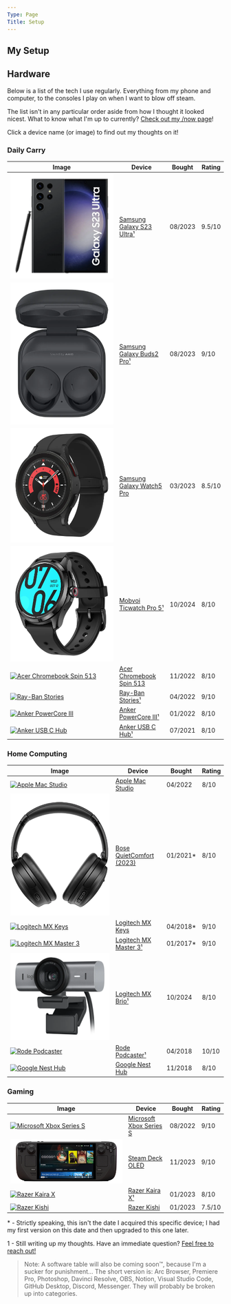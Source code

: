 ```yaml
---
Type: Page
Title: Setup
---
```


## My Setup

## Hardware

Below is a list of the tech I use regularly. Everything from my phone and computer, to the consoles I play on when I want to blow off steam.

The list isn't in any particular order aside from how I thought it looked nicest. What to know what I'm up to currently? [Check out my /now page](https://now.probably.blog/)!

Click a device name (or image) to find out my thoughts on it!

### Daily Carry
<div class="table-wrapper">

|                                                                                                                                   Image                                                                                                                                    |                            Device                             |  Bought  | Rating |
|----------------------------------------------------------------------------------------------------------------------------------------------------------------------------------------------------------------------------------------------------------------------------|---------------------------------------------------------------|----------|--------|
| <a href="/setup/samsung-galaxy-s23-ultra">  <div class="img-container-square"> <img class="setup-image" alt="Samsung Galaxy S23 Ultra"  src="https://raw.githubusercontent.com/george-probably/probably.blog/main/Images/setup/samsung-galaxy-s23-ultra.webp">  </div></a> | [Samsung Galaxy S23 Ultra¹](/setup/samsung-galaxy-s23-ultra)   | 08/2023  | 9.5/10 |
| <a href="/setup/samsung-galaxy-buds2-pro">  <div class="img-container-square"> <img class="setup-image" alt="Samsung Galaxy Buds2 Pro"  src="https://raw.githubusercontent.com/george-probably/probably.blog/main/Images/setup/samsung-galaxy-buds2-pro.webp">  </div></a> | [Samsung Galaxy Buds2 Pro¹](/setup/samsung-galaxy-buds2-pro)   | 08/2023  |  9/10  |
| <a href="/setup/samsung-galaxy-watch5-pro"> <div class="img-container-square"> <img class="setup-image" alt="Samsung Galaxy Watch5 Pro" src="https://raw.githubusercontent.com/george-probably/probably.blog/main/Images/setup/samsung-galaxy-watch5-pro.webp"> </div></a> | [Samsung Galaxy Watch5 Pro](/setup/samsung-galaxy-watch5-pro) | 03/2023  | 8.5/10 |
| <a href="/setup/mobvoi-ticwatch-pro-5">     <div class="img-container-square"> <img class="setup-image" alt="Mobvoi Ticwatch Pro 5"     src="https://raw.githubusercontent.com/george-probably/probably.blog/main/Images/setup/mobvoi-ticwatch-pro-5.webp">     </div></a> | [Mobvoi Ticwatch Pro 5¹](/setup/mobvoi-ticwatch-pro-5)         | 10/2024  |  8/10  |
| <a href="/setup/acer-chromebook-spin-513">  <div class="img-container-square"> <img class="setup-image" alt="Acer Chromebook Spin 513"  src="https://raw.githubusercontent.com/george-probably/probably.blog/main/Images/setup/acer-chromebook-spin-514.webp">  </div></a> | [Acer Chromebook Spin 513](/setup/acer-chromebook-spin-513)   | 11/2022  |  8/10  |
| <a href="/setup/ray-ban-stories">           <div class="img-container-square"> <img class="setup-image" alt="Ray-Ban Stories"           src="https://raw.githubusercontent.com/george-probably/probably.blog/main/Images/setup/ray-ban-stories.webp">           </div></a> | [Ray-Ban Stories¹](/setup/ray-ban-stories)                    | 04/2022  |  9/10  |
| <a href="/setup/anker-powercore-iii">       <div class="img-container-square"> <img class="setup-image" alt="Anker PowerCore III"       src="https://raw.githubusercontent.com/george-probably/probably.blog/main/Images/setup/anker-powercore-iii.webp">       </div></a> | [Anker PowerCore III¹](/setup/anker-powercore-iii)            | 01/2022  |  8/10  |
| <a href="/setup/anker-usb-c-hub">           <div class="img-container-square"> <img class="setup-image" alt="Anker USB C Hub"           src="https://raw.githubusercontent.com/george-probably/probably.blog/main/Images/setup/anker-usb-c-hub.webp">           </div></a> | [Anker USB C Hub¹](/setup/anker-usb-c-hub)                    | 07/2021  |  8/10  |
</div>

### Home Computing
<div class="table-wrapper">

|                                                                                                                               Image                                                                                                                                 |                        Device                        |  Bought  | Rating |
|---------------------------------------------------------------------------------------------------------------------------------------------------------------------------------------------------------------------------------------------------------------------|------------------------------------------------------|----------|--------|
| <a href="/setup/apple-mac-studio">     <div class="img-container-square"> <img class="setup-image" alt="Apple Mac Studio"         src="https://raw.githubusercontent.com/george-probably/probably.blog/main/Images/setup/apple-mac-studio.webp">         </div></a> | [Apple Mac Studio](/setup/apple-mac-studio)          | 04/2022  |  8/10  |
| <a href="/setup/bose-quietcomfort">    <div class="img-container-square"> <img class="setup-image" alt="Bose QuietComfort (2023)" src="https://raw.githubusercontent.com/george-probably/probably.blog/main/Images/setup/bose-quietcomfort.webp">        </div></a> | [Bose QuietComfort (2023)](/setup/bose-quietcomfort) | 01/2021* |  8/10  |
| <a href="/setup/logitech-mx-keys">     <div class="img-container-square"> <img class="setup-image" alt="Logitech MX Keys"         src="https://raw.githubusercontent.com/george-probably/probably.blog/main/Images/setup/logitech-mx-keys-for-mac.webp"> </div></a> | [Logitech MX Keys](/setup/logitech-mx-keys)          | 04/2018* |  9/10  |
| <a href="/setup/logitech-mx-master-3"> <div class="img-container-square"> <img class="setup-image" alt="Logitech MX Master 3"     src="https://raw.githubusercontent.com/george-probably/probably.blog/main/Images/setup/logitech-mx-master-3.webp">     </div></a> | [Logitech MX Master 3¹](/setup/logitech-mx-master-3) | 01/2017* |  9/10  |
| <a href="/setup/logitech-mx-brio">     <div class="img-container-square"> <img class="setup-image" alt="Logitech MX Brio"         src="https://raw.githubusercontent.com/george-probably/probably.blog/main/Images/setup/logitech-mx-brio.webp">         </div></a> | [Logitech MX Brio¹](/setup/logitech-mx-brio)          | 10/2024  |  8/10  |
| <a href="/setup/rode-podcaster">       <div class="img-container-square"> <img class="setup-image" alt="Rode Podcaster"           src="https://raw.githubusercontent.com/george-probably/probably.blog/main/Images/setup/rode-podcaster.webp">           </div></a> | [Rode Podcaster¹](/setup/rode-podcaster)             | 04/2018  |  10/10 |
| <a href="/setup/google-nest-hub">      <div class="img-container-square"> <img class="setup-image" alt="Google Nest Hub"          src="https://raw.githubusercontent.com/george-probably/probably.blog/main/Images/setup/google-nest-hub.webp">          </div></a> | [Google Nest Hub](/setup/google-nest-hub)            | 11/2018  |  8/10  |
</div>


### Gaming
<div class="table-wrapper">

|                                                                                                                                Image                                                                                                                                 |                          Device                           |  Bought  | Rating |
|----------------------------------------------------------------------------------------------------------------------------------------------------------------------------------------------------------------------------------------------------------------------|-----------------------------------------------------------|----------|--------|
| <a href="/setup/microsoft-xbox-series-s"> <div class="img-container-square"> <img class="setup-image" alt="Microsoft Xbox Series S" src="https://raw.githubusercontent.com/george-probably/probably.blog/main/Images/setup/microsoft-xbox-series-s.webp"> </div></a> | [Microsoft Xbox Series S](/setup/microsoft-xbox-series-s) | 08/2022  |  9/10  |
| <a href="/setup/steam-deck-oled">         <div class="img-container-square"> <img class="setup-image" alt="Steam Deck OLED"         src="https://raw.githubusercontent.com/george-probably/probably.blog/main/Images/setup/steam-deck-oled.webp">         </div></a> | [Steam Deck OLED](/setup/steam-deck-oled)                 | 11/2023  |  9/10  |
| <a href="/setup/razer-kaira-x">           <div class="img-container-square"> <img class="setup-image" alt="Razer Kaira X"           src="https://raw.githubusercontent.com/george-probably/probably.blog/main/Images/setup/razer-kaira-x.webp">           </div></a> | [Razer Kaira X¹](/setup/razer-kaira-x)                    | 01/2023  |  8/10  |
| <a href="/setup/razer-kishi">             <div class="img-container-square"> <img class="setup-image" alt="Razer Kishi"             src="https://raw.githubusercontent.com/george-probably/probably.blog/main/Images/setup/razer-kishi.webp">             </div></a> | [Razer Kishi](/setup/razer-kishi)                         | 01/2023  | 7.5/10 |
</div>

\* \- Strictly speaking, this isn't the date I acquired this specific device; I had my first version on this date and then upgraded to this one later.
  
1 - Still writing up my thoughts. Have an immediate question? [Feel free to reach out!](https://george.probably.blog) 
<!--
## Software

Everyone knows that Software is only half of the story, so to that end, here's a look at the software I use for differnet parts of my life:

### Content Production
<div class="table-wrapper">

|                                                                                                                                            Image                                                                                                                                             |                             Device                            |  Bought  | Rating |
|:--------------------------------------------------------------------------------------------------------------------------------------------------------------------------------------------------------------------------------------------------------------------------------------------:|:-------------------------------------------------------------:|:--------:|:------:|
|                <a href="/setup/adobe-premiere-pro"><div class="img-container-square"> <img class="setup-image" alt="A picture of Adobe Premiere Pro" src="https://raw.githubusercontent.com/george-probably/probably.blog/main/Images/setup/adobe-premiere-pro"></div></a>                | [Adobe Premiere Pro](/setup/adobe-premiere-pro)                | 08/2022  |  7/10  |
|                    <a href="/setup/adobe-photoshop"><div class="img-container-square"> <img class="setup-image" alt="A picture of Adobe Photoshop" src="https://raw.githubusercontent.com/george-probably/probably.blog/main/Images/setup/adobe-photoshop"></div></a>                     | [Adobe Photoshop](/setup/adobe-photoshop)                      | 08/2022  |  8/10  |
|    <a href="/setup/blackmagic-davinci-resolve"><div class="img-container-square"> <img class="setup-image" alt="A picture of BlackMagic Davinci Resolve" src="https://raw.githubusercontent.com/george-probably/probably.blog/main/Images/setup/blackmagic-davinci-resolve"></div></a>    | [BlackMagic Davinci Resolve](/setup/blackmagic-davinci-resolve)| 08/2022  |  9/10  |
|         <a href="/setup/open-broadcast-software"><div class="img-container-square"> <img class="setup-image" alt="A picture of Open Broadcast Software" src="https://raw.githubusercontent.com/george-probably/probably.blog/main/Images/setup/open-broadcast-software"></div></a>        | [Open Broadcast Software (OBS)](/setup/open-broadcast-software)| 08/2022  |  9/10  |
</div>
-->

>Note: A software table will also be coming soon™️, because I'm a sucker for punishment... The short version is: Arc Browser, Premiere Pro, Photoshop, Davinci Resolve, OBS, Notion, Visual Studio Code, GitHub Desktop, Discord, Messenger. They will probably be broken up into categories.
